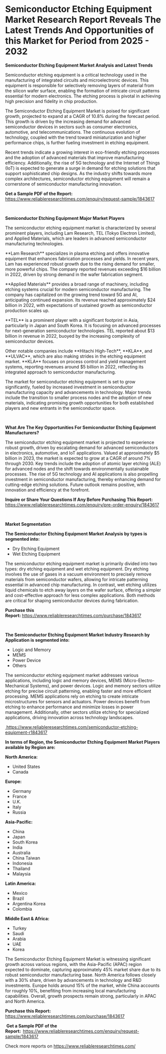<p><h1>Semiconductor Etching Equipment Market Research Report Reveals The Latest Trends And Opportunities of this Market for Period from 2025 - 2032</h1></p><p><strong>Semiconductor Etching Equipment Market Analysis and Latest Trends</strong></p>
<p><p>Semiconductor etching equipment is a critical technology used in the manufacturing of integrated circuits and microelectronic devices. This equipment is responsible for selectively removing layers of material from the silicon wafer surface, enabling the formation of intricate circuit patterns essential for modern electronics. The etching process is pivotal in achieving high precision and fidelity in chip production.</p><p>The Semiconductor Etching Equipment Market is poised for significant growth, projected to expand at a CAGR of 10.8% during the forecast period. This growth is driven by the increasing demand for advanced semiconductor devices in sectors such as consumer electronics, automotive, and telecommunications. The continuous evolution of technology, coupled with the trend toward miniaturization and higher performance chips, is further fueling investment in etching equipment.</p><p>Recent trends indicate a growing interest in eco-friendly etching processes and the adoption of advanced materials that improve manufacturing efficiency. Additionally, the rise of 5G technology and the Internet of Things (IoT) is expected to generate a surge in demand for etching solutions that support sophisticated chip designs. As the industry shifts towards more complex architectures, semiconductor etching equipment will remain a cornerstone of semiconductor manufacturing innovation.</p></p>
<p><strong>Get a Sample PDF of the Report:&nbsp;</strong> <a href="https://www.reliableresearchtimes.com/enquiry/request-sample/1843617?utm_campaign=3028&utm_medium=2&utm_source=Github&utm_content=ia&utm_term=06042025&utm_id=semiconductor-etching-equipment">https://www.reliableresearchtimes.com/enquiry/request-sample/1843617</a></p>
<p>&nbsp;</p>
<p><strong>Semiconductor Etching Equipment Major Market Players</strong></p>
<p><p>The semiconductor etching equipment market is characterized by several prominent players, including Lam Research, TEL (Tokyo Electron Limited), and Applied Materials, which are leaders in advanced semiconductor manufacturing technologies. </p><p>**Lam Research** specializes in plasma etching and offers innovative equipment that enhances fabrication processes and yields. In recent years, Lam has experienced robust growth due to the rising demand for smaller, more powerful chips. The company reported revenues exceeding $16 billion in 2022, driven by strong demand in the wafer fabrication segment.</p><p>**Applied Materials** provides a broad range of machinery, including etching systems crucial for modern semiconductor manufacturing. The company has capitalized on the growing trend toward 5G and AI, anticipating continued expansion. Its revenue reached approximately $24 billion in 2022, with expectations of sustained growth as semiconductor production scales up.</p><p>**TEL** is a prominent player with a significant footprint in Asia, particularly in Japan and South Korea. It is focusing on advanced processes for next-generation semiconductor technologies. TEL reported about $13 billion in revenue in 2022, buoyed by the increasing complexity of semiconductor devices.</p><p>Other notable companies include **Hitachi High-Tech**, **KLA**, and **ULVAC**, which are also making strides in the etching equipment market. **KLA** focuses on process control and yield management systems, reporting revenues around $5 billion in 2022, reflecting its integrated approach to semiconductor manufacturing.</p><p>The market for semiconductor etching equipment is set to grow significantly, fueled by increased investment in semiconductor manufacturing capacity and advancements in technology. Major trends include the transition to smaller process nodes and the adoption of new materials, indicating promising growth opportunities for both established players and new entrants in the semiconductor space.</p></p>
<p>&nbsp;</p>
<p><strong>What Are The Key Opportunities For Semiconductor Etching Equipment Manufacturers?</strong></p>
<p><p>The semiconductor etching equipment market is projected to experience robust growth, driven by escalating demand for advanced semiconductors in electronics, automotive, and IoT applications. Valued at approximately $5 billion in 2023, the market is expected to grow at a CAGR of around 7% through 2030. Key trends include the adoption of atomic layer etching (ALE) for advanced nodes and the shift towards environmentally sustainable processes. The rise of 5G technology and AI applications is also propelling investment in semiconductor manufacturing, thereby enhancing demand for cutting-edge etching solutions. Future outlook remains positive, with innovation and efficiency at the forefront.</p></p>
<p><strong>Inquire or Share Your Questions If Any Before Purchasing This Report:</strong> <a href="https://www.reliableresearchtimes.com/enquiry/pre-order-enquiry/1843617?utm_campaign=3028&utm_medium=2&utm_source=Github&utm_content=ia&utm_term=06042025&utm_id=semiconductor-etching-equipment">https://www.reliableresearchtimes.com/enquiry/pre-order-enquiry/1843617</a></p>
<p>&nbsp;</p>
<p><strong>Market Segmentation</strong></p>
<p><strong>The Semiconductor Etching Equipment Market Analysis by types is segmented into:</strong></p>
<p><ul><li>Dry Etching Equipment</li><li>Wet Etching Equipment</li></ul></p>
<p><p>The semiconductor etching equipment market is primarily divided into two types: dry etching equipment and wet etching equipment. Dry etching involves the use of gases in a vacuum environment to precisely remove materials from semiconductor wafers, allowing for intricate patterning essential in advanced chip manufacturing. In contrast, wet etching utilizes liquid chemicals to etch away layers on the wafer surface, offering a simpler and cost-effective approach for less complex applications. Both methods are critical for shaping semiconductor devices during fabrication.</p></p>
<p><strong>Purchase this Report:&nbsp;</strong><a href="https://www.reliableresearchtimes.com/purchase/1843617?utm_campaign=3028&utm_medium=2&utm_source=Github&utm_content=ia&utm_term=06042025&utm_id=semiconductor-etching-equipment">https://www.reliableresearchtimes.com/purchase/1843617</a></p>
<p>&nbsp;</p>
<p><strong>The Semiconductor Etching Equipment Market Industry Research by Application is segmented into:</strong></p>
<p><ul><li>Logic and Memory</li><li>MEMS</li><li>Power Device</li><li>Others</li></ul></p>
<p><p>The semiconductor etching equipment market addresses various applications, including logic and memory devices, MEMS (Micro-Electro-Mechanical Systems), and power devices. Logic and memory sectors utilize etching for precise circuit patterning, enabling faster and more efficient processing. MEMS applications rely on etching to create intricate microstructures for sensors and actuators. Power devices benefit from etching to enhance performance and minimize losses in power management. Additionally, other sectors utilize etching for specialized applications, driving innovation across technology landscapes.</p></p>
<p><a href="https://www.reliableresearchtimes.com/semiconductor-etching-equipment-r1843617?utm_campaign=3028&utm_medium=2&utm_source=Github&utm_content=ia&utm_term=06042025&utm_id=semiconductor-etching-equipment">&nbsp;https://www.reliableresearchtimes.com/semiconductor-etching-equipment-r1843617</a></p>
<p><strong>In terms of Region, the Semiconductor Etching Equipment Market Players available by Region are:</strong></p>
<p>
    <p> <strong> North America: </strong>
        <ul>
            <li>United States</li>
            <li>Canada</li>
        </ul>
        </p> 
    <p> <strong> Europe: </strong>
        <ul>
            <li>Germany</li>
            <li>France</li>
            <li>U.K.</li>
            <li>Italy</li>
            <li>Russia</li>
        </ul>
        </p> 
    <p> <strong> Asia-Pacific: </strong>
        <ul>
            <li>China</li>
            <li>Japan</li>
            <li>South Korea</li>
            <li>India</li>
            <li>Australia</li>
            <li>China Taiwan</li>
            <li>Indonesia</li>
            <li>Thailand</li>
            <li>Malaysia</li>
        </ul>
        </p> 
    <p> <strong> Latin America: </strong>
        <ul>
            <li>Mexico</li>
            <li>Brazil</li>
            <li>Argentina Korea</li>
            <li>Colombia</li>
        </ul>
        </p> 
    <p> <strong> Middle East & Africa: </strong>
        <ul>
            <li>Turkey</li>
            <li>Saudi</li>
            <li>Arabia</li>
            <li>UAE</li>
            <li>Korea</li>
        </ul>
    </p>
    </p>
<p><p>The Semiconductor Etching Equipment Market is witnessing significant growth across various regions, with the Asia-Pacific (APAC) region expected to dominate, capturing approximately 45% market share due to its robust semiconductor manufacturing base. North America follows closely with a 30% share, driven by advancements in technology and R&D investments. Europe holds around 15% of the market, while China accounts for roughly 10%, benefiting from increasing local manufacturing capabilities. Overall, growth prospects remain strong, particularly in APAC and North America.</p></p>
<p><strong>Purchase this Report: </strong><a href="https://www.reliableresearchtimes.com/purchase/1843617?utm_campaign=3028&utm_medium=2&utm_source=Github&utm_content=ia&utm_term=06042025&utm_id=semiconductor-etching-equipment">https://www.reliableresearchtimes.com/purchase/1843617</a></p>
<p>&nbsp;<strong>Get a Sample PDF of the Report:&nbsp;&nbsp;</strong><a href="https://www.reliableresearchtimes.com/enquiry/request-sample/1843617?utm_campaign=3028&utm_medium=2&utm_source=Github&utm_content=ia&utm_term=06042025&utm_id=semiconductor-etching-equipment">https://www.reliableresearchtimes.com/enquiry/request-sample/1843617</a></p>
<p><strong></strong></p>
<p>Check more reports on <a href="https://www.reliableresearchtimes.com/?utm_campaign=3028&utm_medium=2&utm_source=Github&utm_content=ia&utm_term=06042025&utm_id=semiconductor-etching-equipment">https://www.reliableresearchtimes.com/</a></p>